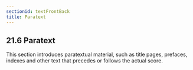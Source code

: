 ```yaml
---
sectionid: textFrontBack
title: Paratext
---
```



<h2 id="textFrontBack">
   <span class="headingNumber">21.6</span>
   <span class="head">Paratext</span>
</h2>
This section introduces paratextual material, such as title pages, prefaces, indexes
and
other text that precedes or follows the actual score.






